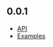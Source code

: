 ## 0.0.1
  - [API](https://github.com/youjung-hong/my-timetable/tree/master/docs/0.0.1/api)
  - [Examples](https://github.com/youjung-hong/my-timetable/blob/master/docs/0.0.1/examples/example-01-basic.html)
